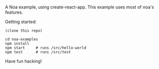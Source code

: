 A Noa example, using create-react-app. This example uses most of noa's features.

Getting started:
```
(clone this repo)

cd noa-examples
npm install
npm start     # runs /src/hello-world
npm test      # runs /src/test
```

Have fun hacking!
